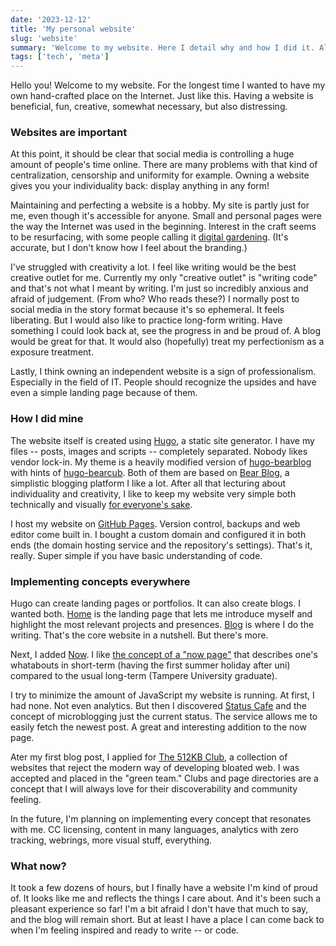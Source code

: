 ```yaml
---
date: '2023-12-12'
title: 'My personal website'
slug: 'website'
summary: 'Welcome to my website. Here I detail why and how I did it. Also a look into the future.'
tags: ['tech', 'meta']
---
```


Hello you! Welcome to my website. For the longest time I wanted to have my own
hand-crafted place on the Internet. Just like this. Having a website is
beneficial, fun, creative, somewhat necessary, but also distressing.

### Websites are important

At this point, it should be clear that social media is controlling a huge amount
of people's time online. There are many problems with that kind of
centralization, censorship and uniformity for example. Owning a website gives
you your individuality back: display anything in any form!

Maintaining and perfecting a website is a hobby. My site is partly just for me,
even though it's accessible for anyone. Small and personal pages were the way
the Internet was used in the beginning. Interest in the craft seems to be
resurfacing, with some people calling it [digital gardening][digitalGardening].
(It's accurate, but I don't know how I feel about the branding.)

I've struggled with creativity a lot. I feel like writing would be the best
creative outlet for me. Currently my only "creative outlet" is "writing code"
and that's not what I meant by writing. I'm just so incredibly anxious and
afraid of judgement. (From who? Who reads these?) I normally post to social
media in the story format because it's so ephemeral. It feels liberating. But I
would also like to practice long-form writing. Have something I could look back
at, see the progress in and be proud of. A blog would be great for that. It
would also (hopefully) treat my perfectionism as a exposure treatment.

Lastly, I think owning an independent website is a sign of professionalism.
Especially in the field of IT. People should recognize the upsides and have even
a simple landing page because of them.

### How I did mine

The website itself is created using [Hugo][hugo], a static site generator. I
have my files -- posts, images and scripts -- completely separated. Nobody likes
vendor lock-in. My theme is a heavily modified version of
[hugo-bearblog][bearTheme1] with hints of [hugo-bearcub][bearTheme2]. Both of
them are based on [Bear Blog][bearblog], a simplistic blogging platform I like a
lot. After all that lecturing about individuality and creativity, I like to keep
my website very simple both technically and visually [for everyone's
sake][designedToLast].

I host my website on [GitHub Pages][hugoPages]. Version control, backups and web
editor come built in. I bought a custom domain and configured it in both ends
(the domain hosting service and the repository's settings). That's it, really.
Super simple if you have basic understanding of code.

### Implementing concepts everywhere

Hugo can create landing pages or portfolios. It can also create blogs. I wanted
both. [Home](/) is the landing page that lets me introduce myself and highlight
the most relevant projects and presences. [Blog](/blog/) is where I do the
writing. That's the core website in a nutshell. But there's more.

Next, I added [Now](/now). I like [the concept of a "now page"][now] that
describes one's whatabouts in short-term (having the first summer holiday after
uni) compared to the usual long-term (Tampere University graduate).

I try to minimize the amount of JavaScript my website is running. At first, I
had none. Not even analytics. But then I discovered [Status Cafe][statusCafe]
and the concept of microblogging just the current status. The service allows me
to easily fetch the newest post. A great and interesting addition to the now
page.

Ater my first blog post, I applied for [The 512KB Club][512kb], a collection of
websites that reject the modern way of developing bloated web. I was accepted
and placed in the "green team." Clubs and page directories are a concept that I
will always love for their discoverability and community feeling.

In the future, I'm planning on implementing every concept that resonates with
me. CC licensing, content in many languages, analytics with zero tracking,
webrings, more visual stuff, everything.

### What now?

It took a few dozens of hours, but I finally have a website I'm kind of proud
of. It looks like me and reflects the things I care about. And it's been such a
pleasant experience so far! I'm a bit afraid I don't have that much to say, and
the blog will remain short. But at least I have a place I can come back to when
I'm feeling inspired and ready to write -- or code.

[digitalGardening]: https://www.technologyreview.com/2020/09/03/1007716/digital-gardens-let-you-cultivate-your-own-little-bit-of-the-internet/
[512kb]: https://512kb.club
[bearBlog]: https://bearblog.dev
[bearTheme1]: https://github.com/janraasch/hugo-bearblog
[bearTheme2]: https://github.com/clente/hugo-bearcub
[designedToLast]: https://jeffhuang.com/designed_to_last/
[hugo]: https://gohugo.io
[hugoPages]: https://gohugo.io/hosting-and-deployment/hosting-on-github/
[now]: https://nownownow.com/about
[statusCafe]: https://status.cafe
